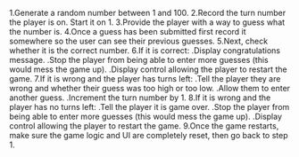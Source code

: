 1.Generate a random number between 1 and 100.
2.Record the turn number the player is on. Start it on 1.
3.Provide the player with a way to guess what the number is.
4.Once a guess has been submitted first record it somewhere so the user can see their previous guesses.
5.Next, check whether it is the correct number.
6.If it is correct:
.Display congratulations message.
.Stop the player from being able to enter more guesses (this would mess the game up).
.Display control allowing the player to restart the game.
7.If it is wrong and the player has turns left:
.Tell the player they are wrong and whether their guess was too high or too low.
.Allow them to enter another guess.
.Increment the turn number by 1.
8.If it is wrong and the player has no turns left:
.Tell the player it is game over.
.Stop the player from being able to enter more guesses (this would mess the game up).
.Display control allowing the player to restart the game.
9.Once the game restarts, make sure the game logic and UI are completely reset, then go back to step 1.